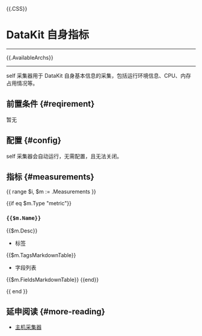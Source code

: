 {{.CSS}}
# DataKit 自身指标
---

{{.AvailableArchs}}

---

self 采集器用于 DataKit 自身基本信息的采集，包括运行环境信息、CPU、内存占用情况等。

## 前置条件 {#reqirement}

暂无

## 配置 {#config}

self 采集器会自动运行，无需配置，且无法关闭。

## 指标 {#measurements}

{{ range $i, $m := .Measurements }}

{{if eq $m.Type "metric"}}

### `{{$m.Name}}`

{{$m.Desc}}

- 标签

{{$m.TagsMarkdownTable}}

- 字段列表

{{$m.FieldsMarkdownTable}}
{{end}}

{{ end }}

## 延申阅读 {#more-reading}

- [主机采集器](hostobject.md)
